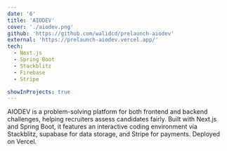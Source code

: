 ```yaml
---
date: '6'
title: 'AIODEV'
cover: './aiodev.png'
github: 'https://github.com/walidcd/prelaunch-aiodev'
external: 'https://prelaunch-aiodev.vercel.app/'
tech:
  - Next.js
  - Spring Boot
  - Stackblitz
  - Firebase
  - Stripe

showInProjects: true
---
```


AIODEV is a problem-solving platform for both frontend and backend challenges, helping recruiters assess candidates fairly. Built with Next.js and Spring Boot, it features an interactive coding environment via Stackblitz, supabase for data storage, and Stripe for payments. Deployed on Vercel.
